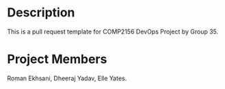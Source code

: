 # Description
This is a pull request template for COMP2156 DevOps Project by Group 35.
# Project Members
Roman Ekhsani, Dheeraj Yadav, Elle Yates.
